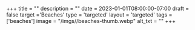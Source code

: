 +++
title = ""
description = ""
date = 2023-01-01T08:00:00-07:00
draft = false
target ='Beaches'
type = 'targeted'
layout = 'targeted'
tags = ['beaches']
image = "/imgs//beaches-thumb.webp"
alt_txt = ""
+++